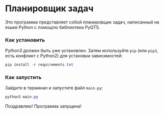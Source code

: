 # Планировщик задач
Это программа представляет собой планировщик задач, написанный на языке Python с помощтю библиотеки PyQT5.

### Как установить
Python3 должен быть уже установлен. 
Затем используйте `pip` (или `pip3`, есть конфликт с Python2) для установки зависимостей:
```powershell
pip install -r requirements.txt
```


### Как запустить

Зайдите в терминал и запустите файл `main.py`:
```powershell
python3 main.py
```

Поздравляю! Программа запущена!
